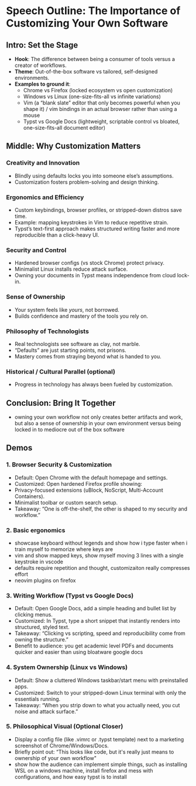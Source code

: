 # Speech Outline: The Importance of Customizing Your Own Software

## Intro: Set the Stage

- **Hook**: The difference between being a consumer of tools versus a creator of workflows.  
- **Theme**: Out-of-the-box software vs tailored, self-designed environments.  
- **Examples to ground it**:  
  - Chrome vs Firefox (locked ecosystem vs open customization)  
  - Windows vs Linux (one-size-fits-all vs infinite variations)  
  - Vim (a “blank slate” editor that only becomes powerful when you shape it) / vim bindings in an actual browser rather than using a mouse
  - Typst vs Google Docs (lightweight, scriptable control vs bloated, one-size-fits-all document editor)
  
## Middle: Why Customization Matters

### Creativity and Innovation
- Blindly using defaults locks you into someone else’s assumptions.  
- Customization fosters problem-solving and design thinking.  

### Ergonomics and Efficiency
- Custom keybindings, browser profiles, or stripped-down distros save time.  
- Example: mapping keystrokes in Vim to reduce repetitive strain.  
- Typst’s text-first approach makes structured writing faster and more reproducible than a click-heavy UI.  

### Security and Control
- Hardened browser configs (vs stock Chrome) protect privacy.  
- Minimalist Linux installs reduce attack surface.  
- Owning your documents in Typst means independence from cloud lock-in.  

### Sense of Ownership
- Your system feels like *yours*, not borrowed.  
- Builds confidence and mastery of the tools you rely on.  

### Philosophy of Technologists
- Real technologists see software as clay, not marble.  
- “Defaults” are just starting points, not prisons.  
- Mastery comes from straying beyond what is handed to you.  

### Historical / Cultural Parallel (optional)
- Progress in technology has always been fueled by customization.  

## Conclusion: Bring It Together
- owning your own workflow not only creates better artifacts and work, but also a sense of ownership in your own environment versus being locked in to mediocre out of the box software

## Demos
### 1. Browser Security & Customization
- Default: Open Chrome with the default homepage and settings.
- Customized: Open hardened Firefox profile showing:
- Privacy-focused extensions (uBlock, NoScript, Multi-Account Containers).
- Minimalist toolbar or custom search setup.
- Takeaway: “One is off-the-shelf, the other is shaped to my security and workflow.”

### 2. Basic ergonomics
- showcase keyboard without legends and show how i type faster when i train myself to memorize where keys are
- vim and show mapped keys, show myself moving 3 lines with a single keystroke in vscode
- defaults require repetition and thought, customizaiton really compresses effort
- neovim plugins on firefox

### 3. Writing Workflow (Typst vs Google Docs)
- Default: Open Google Docs, add a simple heading and bullet list by clicking menus.
- Customized: In Typst, type a short snippet that instantly renders into structured, styled text.
- Takeaway: “Clicking vs scripting, speed and reproducibility come from owning the structure.”
- Benefit to audience: you get academic level PDFs and documents quicker and easier than using bloatware google docs

### 4. System Ownership (Linux vs Windows)
- Default: Show a cluttered Windows taskbar/start menu with preinstalled apps.
- Customized: Switch to your stripped-down Linux terminal with only the essentials running.
- Takeaway: “When you strip down to what you actually need, you cut noise and attack surface.”

### 5. Philosophical Visual (Optional Closer)
- Display a config file (like .vimrc or .typst template) next to a marketing screenshot of Chrome/Windows/Docs.
- Briefly point out: “This looks like code, but it's really just means to ownership of your own workflow"
- show how the audience can implement simple things, such as installing WSL on a windows machine, install firefox and mess with configurations, and how easy typst is to install
